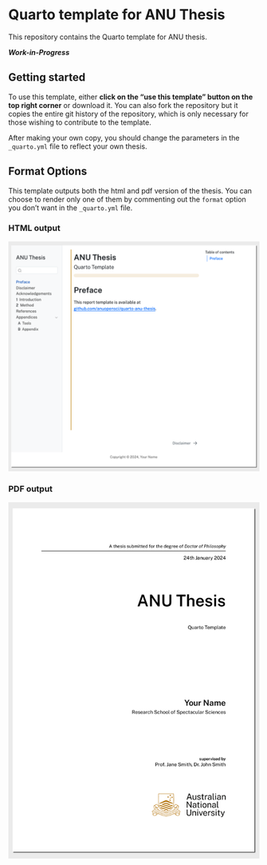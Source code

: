 

<!-- README.md is generated from README.qmd. Please edit that file -->

# Quarto template for ANU Thesis

This repository contains the Quarto template for ANU thesis.

***Work-in-Progress***

## Getting started

To use this template, either **click on the “use this template” button
on the top right corner** or download it. You can also fork the
repository but it copies the entire git history of the repository, which
is only necessary for those wishing to contribute to the template.

After making your own copy, you should change the parameters in the
`_quarto.yml` file to reflect your own thesis.

## Format Options

This template outputs both the html and pdf version of the thesis. You
can choose to render only one of them by commenting out the `format`
option you don’t want in the `_quarto.yml` file.

### HTML output

[![](images/example-html.png)](https://anuopensci.github.io/quarto-anu-thesis/)

### PDF output

[![](images/example-pdf.png)](docs/thesis.pdf)
